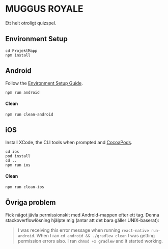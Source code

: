 # MUGGUS ROYALE
Ett helt otroligt quizspel. 

## Environment Setup
```
cd ProjektMapp
npm install
```

## Android

Follow the [Environment Setup Guide](https://reactnative.dev/docs/environment-setup).

```
npm run android
```

#### Clean
```npm run clean-android```

## iOS

Install XCode, the CLI tools when prompted and [CocoaPods](https://cocoapods.org). 

```
cd ios
pod install
cd ..
npm run ios
```

#### Clean
```npm run clean-ios```


## Övriga problem
Fick något jävla permissionskit med Android-mappen efter ett tag. Denna stackoverflowlösning hjälpte mig (antar att det bara gäller UNIX-baserat):

> I was receiving this error message when running ```react-native run-android```. When I ran ```cd android && ./gradlew clean``` I was getting permission errors also. I ran ```chmod +x gradlew``` and it started working.
